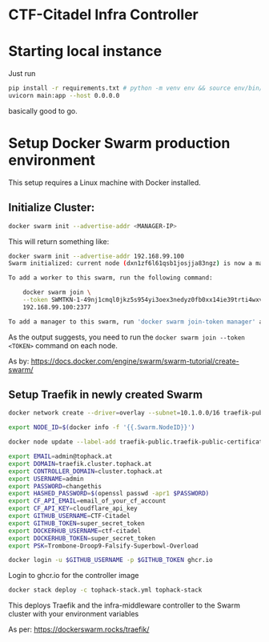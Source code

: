 # CTF-Citadel Infra Controller

# Starting local instance

Just run

```bash
pip install -r requirements.txt # python -m venv env && source env/bin/activate
uvicorn main:app --host 0.0.0.0
```

basically good to go.

# Setup Docker Swarm production environment

This setup requires a Linux machine with Docker installed.

## Initialize Cluster:

```bash
docker swarm init --advertise-addr <MANAGER-IP>
```

This will return something like:

```bash
docker swarm init --advertise-addr 192.168.99.100
Swarm initialized: current node (dxn1zf6l61qsb1josjja83ngz) is now a manager.

To add a worker to this swarm, run the following command:

    docker swarm join \
    --token SWMTKN-1-49nj1cmql0jkz5s954yi3oex3nedyz0fb0xx14ie39trti4wxv-8vxv8rssmk743ojnwacrr2e7c \
    192.168.99.100:2377

To add a manager to this swarm, run 'docker swarm join-token manager' and follow the instructions.
```

As the output suggests, you need to run the `docker swarm join --token <TOKEN>` command on each node.

As by: https://docs.docker.com/engine/swarm/swarm-tutorial/create-swarm/

## Setup Traefik in newly created Swarm

```bash
docker network create --driver=overlay --subnet=10.1.0.0/16 traefik-public
```

```bash
export NODE_ID=$(docker info -f '{{.Swarm.NodeID}}')
```

```bash
docker node update --label-add traefik-public.traefik-public-certificates=true $NODE_ID
```

```bash
export EMAIL=admin@tophack.at
export DOMAIN=traefik.cluster.tophack.at
export CONTROLLER_DOMAIN=cluster.tophack.at
export USERNAME=admin
export PASSWORD=changethis
export HASHED_PASSWORD=$(openssl passwd -apr1 $PASSWORD)
export CF_API_EMAIL=email_of_your_cf_account
export CF_API_KEY=cloudflare_api_key
export GITHUB_USERNAME=CTF-Citadel
export GITHUB_TOKEN=super_secret_token
export DOCKERHUB_USERNAME=ctf-citadel
export DOCKERHUB_TOKEN=super_secret_token
export PSK=Trombone-Droop9-Falsify-Superbowl-Overload
```

```bash
docker login -u $GITHUB_USERNAME -p $GITHUB_TOKEN ghcr.io
```

Login to ghcr.io for the controller image

```bash
docker stack deploy -c tophack-stack.yml tophack-stack
```

This deploys Traefik and the infra-middleware controller to the Swarm cluster with your environment variables

As per: https://dockerswarm.rocks/traefik/
